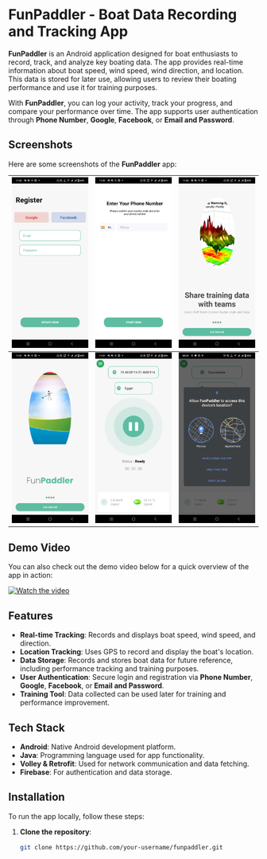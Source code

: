 # FunPaddler - Boat Data Recording and Tracking App

**FunPaddler** is an Android application designed for boat enthusiasts to record, track, and analyze key boating data. The app provides real-time information about boat speed, wind speed, wind direction, and location. This data is stored for later use, allowing users to review their boating performance and use it for training purposes. 

With **FunPaddler**, you can log your activity, track your progress, and compare your performance over time. The app supports user authentication through **Phone Number**, **Google**, **Facebook**, or **Email and Password**.

## Screenshots

Here are some screenshots of the **FunPaddler** app:

| ![Screenshot 1](Screenshot_20220702_113207.jpg) | ![Screenshot 2](Screenshot_20220702_113205.jpg) | ![Screenshot 3](Screenshot_20220702_113203.jpg) |
| --- | --- | --- |
| ![Screenshot 4](Screenshot_20220702_113158.jpg) | ![Screenshot 5](Screenshot_20220702_110117.jpg) | ![Screenshot 6](Screenshot_20220702_092309.jpg) |

## Demo Video

You can also check out the demo video below for a quick overview of the app in action:

[![Watch the video](https://img.youtube.com/vi/YOUR_VIDEO_ID/maxresdefault.jpg)](https://www.youtube.com/watch?v=YOUR_VIDEO_ID)

## Features

- **Real-time Tracking**: Records and displays boat speed, wind speed, and direction.
- **Location Tracking**: Uses GPS to record and display the boat's location.
- **Data Storage**: Records and stores boat data for future reference, including performance tracking and training purposes.
- **User Authentication**: Secure login and registration via **Phone Number**, **Google**, **Facebook**, or **Email and Password**.
- **Training Tool**: Data collected can be used later for training and performance improvement.

## Tech Stack

- **Android**: Native Android development platform.
- **Java**: Programming language used for app functionality.
- **Volley & Retrofit**: Used for network communication and data fetching.
- **Firebase**: For authentication and data storage.

## Installation

To run the app locally, follow these steps:

1. **Clone the repository**:
   ```bash
   git clone https://github.com/your-username/funpaddler.git
